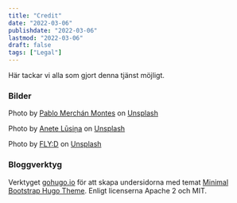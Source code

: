 ```yaml
---
title: "Credit"
date: "2022-03-06"
publishdate: "2022-03-06"
lastmod: "2022-03-06"
draft: false
tags: ["Legal"]
---
```


Här tackar vi alla som gjort denna tjänst möjligt.

### Bilder

Photo by <a href="https://unsplash.com/@pablomerchanm?utm_source=unsplash&utm_medium=referral&utm_content=creditCopyText">Pablo Merchán Montes</a> on <a href="https://unsplash.com/s/photos/women-eating-pasta?utm_source=unsplash&utm_medium=referral&utm_content=creditCopyText">Unsplash</a>

Photo by <a href="https://unsplash.com/@anete_lusina?utm_source=unsplash&utm_medium=referral&utm_content=creditCopyText">Anete Lūsiņa</a> on <a href="https://unsplash.com/?utm_source=unsplash&utm_medium=referral&utm_content=creditCopyText">Unsplash</a>

Photo by <a href="https://unsplash.com/@flyd2069?utm_source=unsplash&utm_medium=referral&utm_content=creditCopyText">FLY:D</a> on <a href="https://unsplash.com/s/photos/fragile?utm_source=unsplash&utm_medium=referral&utm_content=creditCopyText">Unsplash</a>

### Bloggverktyg

Verktyget [gohugo.io](https://gohugo.io/) för att skapa undersidorna med temat [Minimal Bootstrap Hugo Theme](https://themes.gohugo.io/themes/minimal-bootstrap-hugo-theme/). Enligt licenserna Apache 2 och MIT.
